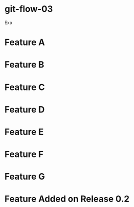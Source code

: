 # git-flow-03
Exp

# Feature A
# Feature B
# Feature C
# Feature D
# Feature E
# Feature F
# Feature G
# Feature Added on Release 0.2